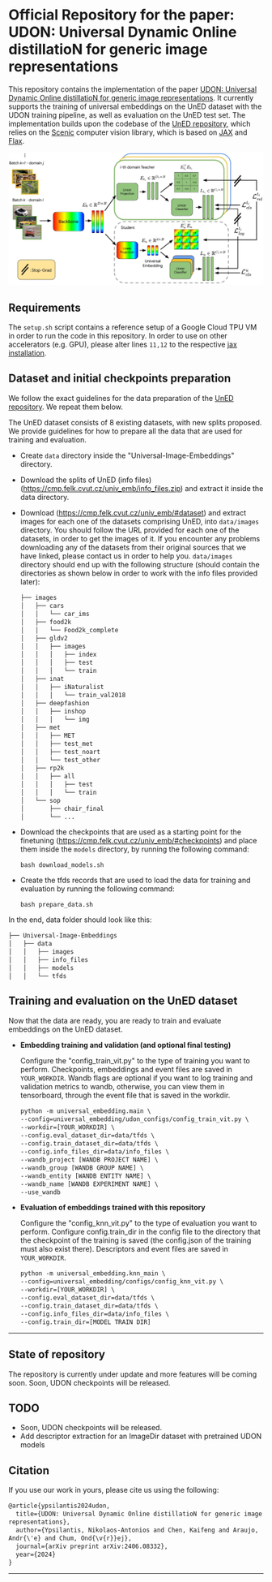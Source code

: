 # Official Repository for the paper: <br /> UDON: Universal Dynamic Online distillatioN for generic image representations


This repository contains the implementation of the paper [UDON: Universal Dynamic Online distillatioN for generic image representations](https://arxiv.org/abs/2406.08332).
It currently supports the training of universal embeddings on the UnED dataset with the UDON training pipeline, as well as evaluation on the UnED test set.
The implementation builds upon the codebase of the [UnED repository](https://github.com/nikosips/Universal-Image-Embeddings), which relies on the [Scenic](https://github.com/google-research/scenic) computer vision library, which is based on [JAX](https://github.com/google/jax) and [Flax](https://github.com/google/flax).


<img src= "images/pipeline.jpg" width=900>


## Requirements

The ```setup.sh``` script contains a reference setup of a Google Cloud TPU VM in order to run the code in this repository. In order to use on other accelerators (e.g. GPU), please alter lines ```11,12``` to the respective [jax installation](https://github.com/google/jax?tab=readme-ov-file#instructions).


## Dataset and initial checkpoints preparation

We follow the exact guidelines for the data preparation of the [UnED repository](https://github.com/nikosips/Universal-Image-Embeddings). We repeat them below.

The UnED dataset consists of 8 existing datasets, with new splits proposed.
We provide guidelines for how to prepare all the data that are used for training and evaluation.

*  Create ```data``` directory inside the "Universal-Image-Embeddings" directory.

* Download the splits of UnED (info files) (https://cmp.felk.cvut.cz/univ_emb/info_files.zip) and extract it inside the data directory.

* Download (https://cmp.felk.cvut.cz/univ_emb/#dataset) and extract images for each one of the datasets comprising UnED, into ```data/images``` directory.
You should follow the URL provided for each one of the datasets, in order to get the images of it.
If you encounter any problems downloading any of the datasets from their original sources that we have linked, please contact us in order to help you. 
```data/images``` directory should end up with the following structure (should contain the directories as shown below in order to work with the info files provided later):

  ```
  ├── images
  │   ├── cars
  │   │   └── car_ims
  │   ├── food2k
  │   │   └── Food2k_complete
  │   ├── gldv2
  │   │   ├── images
  │   │   │   ├── index
  │   │   │   ├── test
  │   │   │   └── train
  │   ├── inat
  │   │   ├── iNaturalist
  │   │   │   └── train_val2018
  │   ├── deepfashion
  │   │   ├── inshop
  │   │   │   └── img
  │   ├── met
  │   │   ├── MET
  │   │   ├── test_met
  │   │   ├── test_noart
  │   │   └── test_other
  │   ├── rp2k
  │   │   ├── all
  │   │   │   ├── test
  │   │   │   └── train
  │   └── sop
  │       ├── chair_final
  │       └── ...
  ```

* Download the checkpoints that are used as a starting point for the finetuning (https://cmp.felk.cvut.cz/univ_emb/#checkpoints) and place them inside the ```models``` directory, by running the following command:


  ```
  bash download_models.sh
  ```

* Create the tfds records that are used to load the data for training and evaluation by running the following command:


  ```
  bash prepare_data.sh
  ```



In the end, data folder should look like this:

```
├── Universal-Image-Embeddings
│   ├── data
│   │   ├── images
│   │   ├── info_files
│   │   ├── models
│   │   └── tfds
```

## Training and evaluation on the UnED dataset

Now that the data are ready, you are ready to train and evaluate embeddings on the UnED dataset.

* <b>Embedding training and validation (and optional final testing)</b>

  Configure the "config_train_vit.py" to the type of training you want to perform.
  Checkpoints, embeddings and event files are saved in ```YOUR_WORKDIR```.
  Wandb flags are optional if you want to log training and validation metrics to 
  wandb, otherwise, you can view them in tensorboard, through the event file
  that is saved in the workdir.

  ```
  python -m universal_embedding.main \
  --config=universal_embedding/udon_configs/config_train_vit.py \
  --workdir=[YOUR_WORKDIR] \
  --config.eval_dataset_dir=data/tfds \
  --config.train_dataset_dir=data/tfds \
  --config.info_files_dir=data/info_files \
  --wandb_project [WANDB PROJECT NAME] \
  --wandb_group [WANDB GROUP NAME] \
  --wandb_entity [WANDB ENTITY NAME] \
  --wandb_name [WANDB EXPERIMENT NAME] \
  --use_wandb 
  ```

* <b>Evaluation of embeddings trained with this repository</b>

  Configure the "config_knn_vit.py" to the type of evaluation you want to perform.
  Configure config.train_dir in the config file to the directory that the checkpoint of the training is saved (the config.json of the training must also exist there).
  Descriptors and event files are saved in ```YOUR_WORKDIR```.

  ```
  python -m universal_embedding.knn_main \
  --config=universal_embedding/configs/config_knn_vit.py \
  --workdir=[YOUR_WORKDIR] \
  --config.eval_dataset_dir=data/tfds \
  --config.train_dataset_dir=data/tfds \
  --config.info_files_dir=data/info_files \
  --config.train_dir=[MODEL TRAIN DIR]
  ```

- - - -

## State of repository


The repository is currently under update and more features will be coming soon.
Soon, UDON checkpoints will be released.


## TODO

- Soon, UDON checkpoints will be released.
- Add descriptor extraction for an ImageDir dataset with pretrained UDON models

## Citation

If you use our work in yours, please cite us using the following:

```
@article{ypsilantis2024udon,
  title={UDON: Universal Dynamic Online distillatioN for generic image representations},
  author={Ypsilantis, Nikolaos-Antonios and Chen, Kaifeng and Araujo, Andr{\'e} and Chum, Ond{\v{r}}ej},
  journal={arXiv preprint arXiv:2406.08332},
  year={2024}
}
```

- - - -